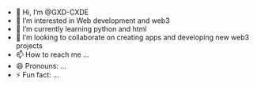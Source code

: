 - 👋 Hi, I’m @GXD-CXDE
- 👀 I’m interested in Web development and web3 
- 🌱 I’m currently learning python and html
- 💞️ I’m looking to collaborate on creating apps and developing new web3 projects
- 📫 How to reach me ...
- 😄 Pronouns: ...
- ⚡ Fun fact: ...

<!---
GXD-CXDE/GXD-CXDE is a ✨ special ✨ repository because its `README.md` (this file) appears on your GitHub profile.
You can click the Preview link to take a look at your changes.
--->
